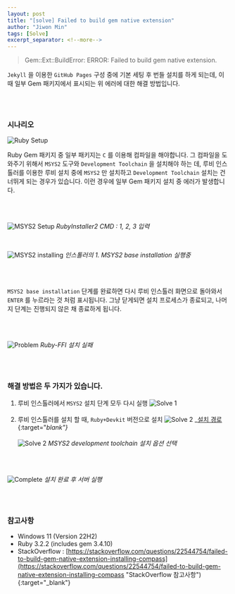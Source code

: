 ```yaml
---
layout: post
title: "[solve] Failed to build gem native extension"
author: "Jiwon Min"
tags: [Solve]
excerpt_separator: <!--more-->
---
```


> Gem::Ext::BuildError: ERROR: Failed to build gem native extension.

`Jekyll` 을 이용한 `GitHub Pages` 구성 중에 기본 세팅 후 번들 설치를 하게 되는데, 이때 일부 Gem 패키지에서 표시되는 위 에러에 대한 해결 방법입니다.<!--more-->

<br />
<br />

### 시나리오

![Ruby Setup](../assets/img/solve/failed-to-build-gem/1.%20Ruby%20Setup%20-%20Set%20up%20MSYS2%20and%20development%20toolchain.png "Ruby Setup - Set up MSYS2 and development toolchain")

Ruby Gem 패키지 중 일부 패키지는 `C` 를 이용해 컴파일을 해야합니다.
그 컴파일을 도와주기 위해서 `MSYS2` 도구와 `Development Toolchain` 을 설치해야 하는 데, 루비 인스톨러를 이용한 루비 설치 중에 `MSYS2` 만 설치하고 `Development Toolchain` 설치는 건너뛰게 되는 경우가 있습니다.
이런 경우에 일부 Gem 패키지 설치 중 에러가 발생합니다.

<br />
<br />

![MSYS2 Setup](../assets/img/solve/failed-to-build-gem/2.%20MSYS2%20Setup%20-%20MSYS2%20set%20up%20using%20ruby%20installer.png "MSYS2 Setup - MSYS2 set up using ruby installer")
_RubyInstaller2 CMD : 1, 2, 3 입력_

<br />

![MSYS2 installing](../assets/img/solve/failed-to-build-gem/3.%20MSYS2%20installing.png "MSYS2 installing")
_인스톨러의 1. MSYS2 base installation 실행중_

<br />
<br />

`MSYS2 base installation` 단계를 완료하면 다시 루비 인스톨러 화면으로 돌아와서 `ENTER` 를 누르라는 것 처럼 표시됩니다.
그냥 닫게되면 설치 프로세스가 종료되고, 나머지 단계는 진행되지 않은 채 종료하게 됩니다.

<br />
<br />

![Problem](../assets/img/solve/failed-to-build-gem/4.%20%5BProblem%5D%20Failed%20to%20build%20gem%20native%20extension.png "Failed to build gem native extension")
_Ruby-FFI 설치 실패_

<br />
<br />

### 해결 방법은 두 가지가 있습니다.

1. 루비 인스톨러에서 `MSYS2` 설치 단계 모두 다시 실행
   ![Solve 1](../assets/img/solve/failed-to-build-gem/5.%20%5BSolve%5D%20MSYS2%20Setup%20-%20Choose%20all%20options.png "MSYS2 Setup - Choose all options")
   <br />
   <br />
2. 루비 인스톨러를 설치 할 때, `Ruby+Devkit` 버전으로 설치
   ![Solve 2](../assets/img/solve/failed-to-build-gem/6-1.%20%5BSolve%5D%20Install%20ruby+devkit%20RubyInstaller.png "Install ruby+devkit RubyInstaller")
   _[설치 경로](https://rubyinstaller.org/downloads/ "설치 경로"){:target="_blank"}_
   <br />
   <br />
   ![Solve 2](../assets/img/solve/failed-to-build-gem/6-2.%20%5BSolve%5D%20Ruby%20Setup%20-%20with%20MSYS2%20development%20toolchain.png "Ruby Setup - with MSYS2 development toolchain")
   _MSYS2 development toolchain 설치 옵션 선택_

<br />
<br />

![Complete](../assets/img/solve/failed-to-build-gem/7.%20%5BComplete%5D%20bundle%20exec%20jekyll%20serve.png "bundle exec jekyll serve")
_설치 완료 후 서버 실행_

<br />
<br />

### 참고사항

- Windows 11 (Version 22H2)
- Ruby 3.2.2 (includes gem 3.4.10)
- StackOverflow : [https://stackoverflow.com/questions/22544754/failed-to-build-gem-native-extension-installing-compass](https://stackoverflow.com/questions/22544754/failed-to-build-gem-native-extension-installing-compass "StackOverflow 참고사항"){:target="_blank"}